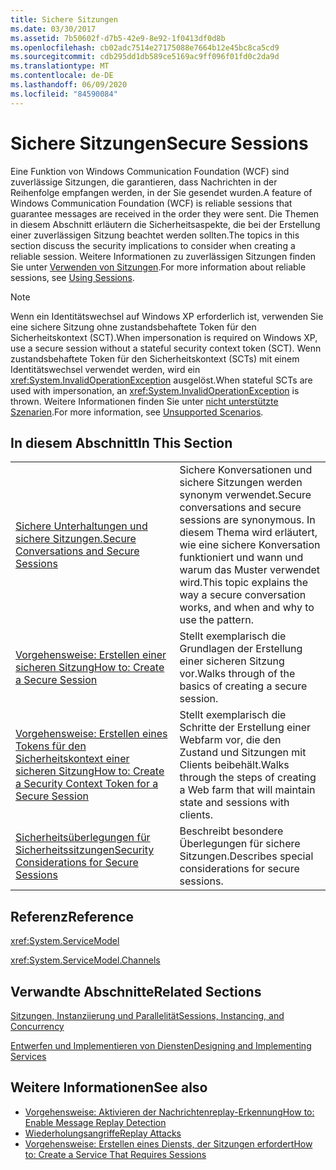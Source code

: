 ```yaml
---
title: Sichere Sitzungen
ms.date: 03/30/2017
ms.assetid: 7b50602f-d7b5-42e9-8e92-1f0413df0d8b
ms.openlocfilehash: cb02adc7514e27175088e7664b12e45bc8ca5cd9
ms.sourcegitcommit: cdb295dd1db589ce5169ac9ff096f01fd0c2da9d
ms.translationtype: MT
ms.contentlocale: de-DE
ms.lasthandoff: 06/09/2020
ms.locfileid: "84590084"
---
```

# <a name="secure-sessions"></a><span data-ttu-id="66aca-102">Sichere Sitzungen</span><span class="sxs-lookup"><span data-stu-id="66aca-102">Secure Sessions</span></span>
<span data-ttu-id="66aca-103">Eine Funktion von Windows Communication Foundation (WCF) sind zuverlässige Sitzungen, die garantieren, dass Nachrichten in der Reihenfolge empfangen werden, in der Sie gesendet wurden.</span><span class="sxs-lookup"><span data-stu-id="66aca-103">A feature of Windows Communication Foundation (WCF) is reliable sessions that guarantee messages are received in the order they were sent.</span></span> <span data-ttu-id="66aca-104">Die Themen in diesem Abschnitt erläutern die Sicherheitsaspekte, die bei der Erstellung einer zuverlässigen Sitzung beachtet werden sollten.</span><span class="sxs-lookup"><span data-stu-id="66aca-104">The topics in this section discuss the security implications to consider when creating a reliable session.</span></span> <span data-ttu-id="66aca-105">Weitere Informationen zu zuverlässigen Sitzungen finden Sie unter [Verwenden von Sitzungen](../using-sessions.md).</span><span class="sxs-lookup"><span data-stu-id="66aca-105">For more information about reliable sessions, see [Using Sessions](../using-sessions.md).</span></span>  
  
> [!NOTE]
> <span data-ttu-id="66aca-106">Wenn ein Identitätswechsel auf Windows XP erforderlich ist, verwenden Sie eine sichere Sitzung ohne zustandsbehaftete Token für den Sicherheitskontext (SCT).</span><span class="sxs-lookup"><span data-stu-id="66aca-106">When impersonation is required on Windows XP, use a secure session without a stateful security context token (SCT).</span></span> <span data-ttu-id="66aca-107">Wenn zustandsbehaftete Token für den Sicherheitskontext (SCTs) mit einem Identitätswechsel verwendet werden, wird ein <xref:System.InvalidOperationException> ausgelöst.</span><span class="sxs-lookup"><span data-stu-id="66aca-107">When stateful SCTs are used with impersonation, an <xref:System.InvalidOperationException> is thrown.</span></span> <span data-ttu-id="66aca-108">Weitere Informationen finden Sie unter [nicht unterstützte Szenarien](unsupported-scenarios.md).</span><span class="sxs-lookup"><span data-stu-id="66aca-108">For more information, see [Unsupported Scenarios](unsupported-scenarios.md).</span></span>  
  
## <a name="in-this-section"></a><span data-ttu-id="66aca-109">In diesem Abschnitt</span><span class="sxs-lookup"><span data-stu-id="66aca-109">In This Section</span></span>  
  
|||  
|-|-|  
|[<span data-ttu-id="66aca-110">Sichere Unterhaltungen und sichere Sitzungen.</span><span class="sxs-lookup"><span data-stu-id="66aca-110">Secure Conversations and Secure Sessions</span></span>](secure-conversations-and-secure-sessions.md)|<span data-ttu-id="66aca-111">Sichere Konversationen und sichere Sitzungen werden synonym verwendet.</span><span class="sxs-lookup"><span data-stu-id="66aca-111">Secure conversations and secure sessions are synonymous.</span></span> <span data-ttu-id="66aca-112">In diesem Thema wird erläutert, wie eine sichere Konversation funktioniert und wann und warum das Muster verwendet wird.</span><span class="sxs-lookup"><span data-stu-id="66aca-112">This topic explains the way a secure conversation works, and when and why to use the pattern.</span></span>|  
|[<span data-ttu-id="66aca-113">Vorgehensweise: Erstellen einer sicheren Sitzung</span><span class="sxs-lookup"><span data-stu-id="66aca-113">How to: Create a Secure Session</span></span>](how-to-create-a-secure-session.md)|<span data-ttu-id="66aca-114">Stellt exemplarisch die Grundlagen der Erstellung einer sicheren Sitzung vor.</span><span class="sxs-lookup"><span data-stu-id="66aca-114">Walks through of the basics of creating a secure session.</span></span>|  
|[<span data-ttu-id="66aca-115">Vorgehensweise: Erstellen eines Tokens für den Sicherheitskontext einer sicheren Sitzung</span><span class="sxs-lookup"><span data-stu-id="66aca-115">How to: Create a Security Context Token for a Secure Session</span></span>](how-to-create-a-security-context-token-for-a-secure-session.md)|<span data-ttu-id="66aca-116">Stellt exemplarisch die Schritte der Erstellung einer Webfarm vor, die den Zustand und Sitzungen mit Clients beibehält.</span><span class="sxs-lookup"><span data-stu-id="66aca-116">Walks through the steps of creating a Web farm that will maintain state and sessions with clients.</span></span>|  
|[<span data-ttu-id="66aca-117">Sicherheitsüberlegungen für Sicherheitssitzungen</span><span class="sxs-lookup"><span data-stu-id="66aca-117">Security Considerations for Secure Sessions</span></span>](security-considerations-for-secure-sessions.md)|<span data-ttu-id="66aca-118">Beschreibt besondere Überlegungen für sichere Sitzungen.</span><span class="sxs-lookup"><span data-stu-id="66aca-118">Describes special considerations for secure sessions.</span></span>|  
  
## <a name="reference"></a><span data-ttu-id="66aca-119">Referenz</span><span class="sxs-lookup"><span data-stu-id="66aca-119">Reference</span></span>  
 <xref:System.ServiceModel>  
  
 <xref:System.ServiceModel.Channels>  
  
## <a name="related-sections"></a><span data-ttu-id="66aca-120">Verwandte Abschnitte</span><span class="sxs-lookup"><span data-stu-id="66aca-120">Related Sections</span></span>  
 [<span data-ttu-id="66aca-121">Sitzungen, Instanziierung und Parallelität</span><span class="sxs-lookup"><span data-stu-id="66aca-121">Sessions, Instancing, and Concurrency</span></span>](sessions-instancing-and-concurrency.md)  
  
 [<span data-ttu-id="66aca-122">Entwerfen und Implementieren von Diensten</span><span class="sxs-lookup"><span data-stu-id="66aca-122">Designing and Implementing Services</span></span>](../designing-and-implementing-services.md)  
  
## <a name="see-also"></a><span data-ttu-id="66aca-123">Weitere Informationen</span><span class="sxs-lookup"><span data-stu-id="66aca-123">See also</span></span>

- [<span data-ttu-id="66aca-124">Vorgehensweise: Aktivieren der Nachrichtenreplay-Erkennung</span><span class="sxs-lookup"><span data-stu-id="66aca-124">How to: Enable Message Replay Detection</span></span>](how-to-enable-message-replay-detection.md)
- [<span data-ttu-id="66aca-125">Wiederholungsangriffe</span><span class="sxs-lookup"><span data-stu-id="66aca-125">Replay Attacks</span></span>](replay-attacks.md)
- [<span data-ttu-id="66aca-126">Vorgehensweise: Erstellen eines Diensts, der Sitzungen erfordert</span><span class="sxs-lookup"><span data-stu-id="66aca-126">How to: Create a Service That Requires Sessions</span></span>](how-to-create-a-service-that-requires-sessions.md)
